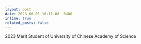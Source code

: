 ```yaml
---
layout: post
date: 2023-06-01 16:11:00 -0400
inline: true
related_posts: false
---
```


2023 Merit Student of University of Chinese Academy of Science
